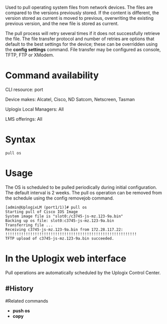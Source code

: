 <!-- 5.4 -->

Used to pull operating system files from network devices. The files are compared to the versions previously stored. If the content is different, the version stored as current is moved to previous, overwriting the existing previous version, and the new file is stored as current. 

The pull process will retry several times if it does not successfully retrieve the file. The file transfer protocol and number of retries are options that default to the best settings for the device; these can be overridden using the **config settings** command. File transfer may be configured as console, TFTP, FTP or XModem.

# Command availability

CLI resource: port

Device makes: Alcatel, Cisco, ND Satcom, Netscreen, Tasman

Uplogix Local Managers: All

LMS offerings: All

# Syntax 

```
pull os 
```

# Usage 

The OS is scheduled to be pulled periodically during initial configuration. The default interval is 2 weeks. The pull os operation can be removed from the schedule using the config removejob command.

```
[admin@UplogixLM (port1/1)]# pull os
Starting pull of Cisco IOS Image
System image file is "slot0:/c3745-js-mz.123-9a.bin"
Backing up os file: slot0:c3745-js-mz.123-9a.bin
Transferring file ...
Receiving c3745-js-mz.123-9a.bin from 172.28.117.22: !!!!!!!!!!!!!!!!!!!!!!!!!!!!!!!!!!!!!!!!!!!!!!!!!!!!!!!!!!
TFTP upload of c3745-js-mz.123-9a.bin succeeded.
```

# In the Uplogix web interface

Pull operations are automatically scheduled by the Uplogix Control Center.

#History 
--
#Related commands 

- **push os**
- **copy**

